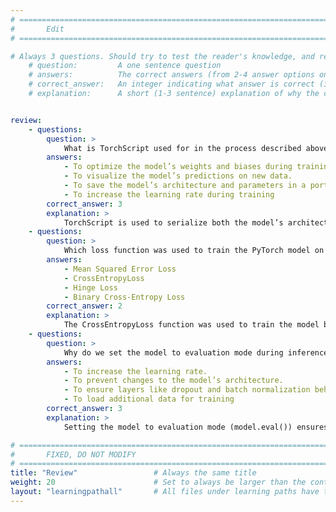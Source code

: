 ```yaml
---
# ================================================================================
#       Edit
# ================================================================================

# Always 3 questions. Should try to test the reader's knowledge, and reinforce the key points you want them to remember.
    # question:         A one sentence question
    # answers:          The correct answers (from 2-4 answer options only). Should be surrounded by quotes.
    # correct_answer:   An integer indicating what answer is correct (index starts from 0)
    # explanation:      A short (1-3 sentence) explanation of why the correct answer is correct. Can add additional context if desired


review:
    - questions:
        question: >        
            What is TorchScript used for in the process described above?
        answers:
            - To optimize the model’s weights and biases during training.
            - To visualize the model’s predictions on new data.
            - To save the model’s architecture and parameters in a portable format.
            - To increase the learning rate during training
        correct_answer: 3
        explanation: >
            TorchScript is used to serialize both the model’s architecture and its learned parameters, making the model portable and independent of the original class definition. This simplifies deployment and allows the model to be loaded and used in different environments without needing the original code.
    - questions:
        question: >
            Which loss function was used to train the PyTorch model on the MNIST dataset?
        answers:
            - Mean Squared Error Loss
            - CrossEntropyLoss
            - Hinge Loss
            - Binary Cross-Entropy Loss
        correct_answer: 2
        explanation: >
            The CrossEntropyLoss function was used to train the model because it is suitable for multi-class classification tasks like digit classification. It measures the difference between the predicted probabilities and the true class labels, helping the model learn to make accurate predictions. 
    - questions:
        question: >
            Why do we set the model to evaluation mode during inference?
        answers:
            - To increase the learning rate.
            - To prevent changes to the model’s architecture.
            - To ensure layers like dropout and batch normalization behave correctly.
            - To load additional data for training
        correct_answer: 3
        explanation: >
            Setting the model to evaluation mode (model.eval()) ensures that certain layers, such as dropout and batch normalization, function correctly during inference. In evaluation mode, dropout is disabled, and batch normalization uses running averages instead of batch statistics, providing consistent and accurate predictions.

# ================================================================================
#       FIXED, DO NOT MODIFY
# ================================================================================
title: "Review"                 # Always the same title
weight: 20                      # Set to always be larger than the content in this path
layout: "learningpathall"       # All files under learning paths have this same wrapper
---
```

